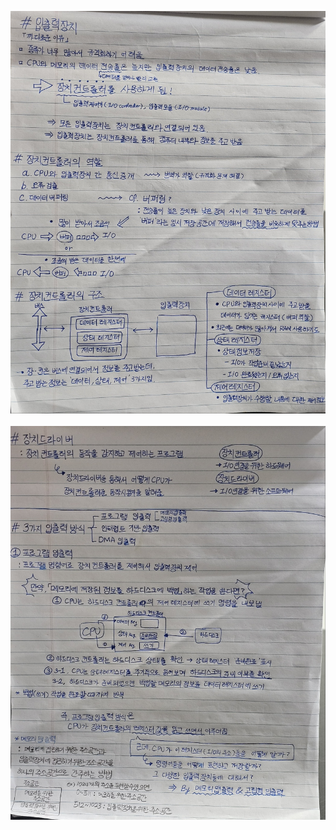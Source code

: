 ![](https://github.com/songjayu/STUDYING/blob/main/PHOTOS/%EC%9E%85%EC%B6%9C%EB%A0%A51.jpg)
</br></br>
![](https://github.com/songjayu/STUDYING/blob/main/PHOTOS/%EC%9E%85%EC%B6%9C%EB%A0%A52.jpg)

